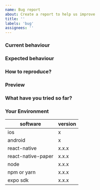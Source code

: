 ```yaml
---
name: Bug report
about: Create a report to help us improve
title: ''
labels: 'bug'
assignees: ''
---
```


### Current behaviour
<!-- Describe your issue in detail -->

### Expected behaviour
<!-- A clear and concise description of what you expected to happen -->

### How to reproduce?
<!-- Help us to reproduce the issue and describe the steps -->
<!-- Attach code example on snack.expo.dev or in a GitHub repo -->

### Preview
<!-- Include screenshots or video if applicable. -->

### What have you tried so far?
<!-- List down the steps you have tried to fix or identify the issue. -->

### Your Environment

| software                      | version
| --------------------- | -------
| ios                                | x
| android                        | x
| react-native                | x.x.x
| react-native-paper    | x.x.x
| node                            | x.x.x
| npm or yarn                | x.x.x
| expo sdk                     | x.x.x